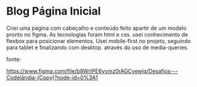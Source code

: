 <h1>Blog Página Inicial</h1>

<p> Criei uma página com cabeçalho e conteúdo feito apartir de um modelo pronto no figma. As tecnologias foram html e css. usei conhecimento de flexbox para posicionar elementos. Usei mobile-first no projeto, seguindo para tablet e finalizando com desktop. através do uso de media-queries.</p>

<p> fonte:<p>

https://www.figma.com/file/b8WrIPE6yvmz0rAGCyewlq/Desafios---Codelândia-(Copy)?node-id=0%3A1
